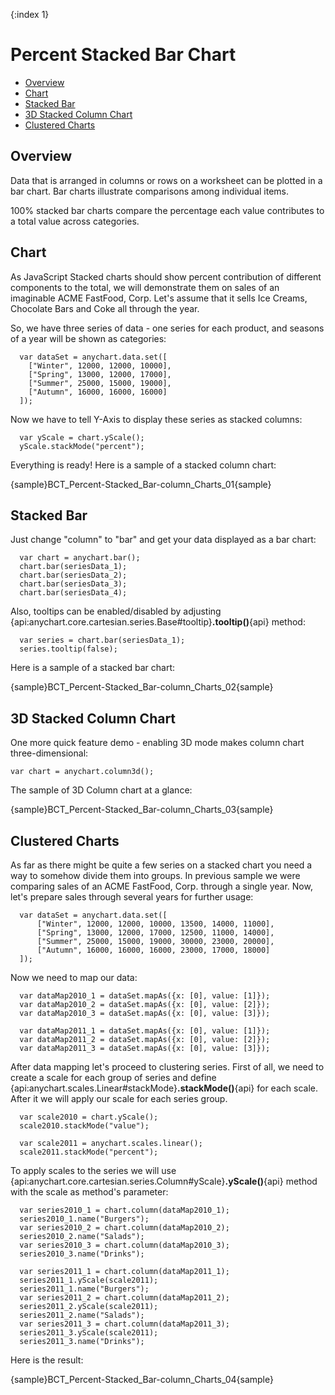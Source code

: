 {:index 1}
# Percent Stacked Bar Chart

* [Overview](#overview)
* [Chart](#chart)
* [Stacked Bar](#stacked_bar)
* [3D Stacked Column Chart](#3d_stacked_column_chart)
* [Clustered Charts](#clustered_charts)
<!-- * [Adding "%" to axis labels](#percent) -->

## Overview
Data that is arranged in columns or rows on a worksheet can be plotted in a bar chart. Bar charts illustrate comparisons among individual items.
  
  
100% stacked bar charts compare the percentage each value contributes to a total value across categories.

## Chart

As JavaScript Stacked charts should show percent contribution of different components to the total, we will demonstrate them on sales of an imaginable ACME FastFood, Corp. Let's assume that it sells Ice Creams, Chocolate Bars and Coke all through the year.
  
  
So, we have three series of data - one series for each product, and seasons of a year will be shown as categories:

```
  var dataSet = anychart.data.set([
    ["Winter", 12000, 12000, 10000],
    ["Spring", 13000, 12000, 17000],
    ["Summer", 25000, 15000, 19000],
    ["Autumn", 16000, 16000, 16000]
  ]);
```

Now we have to tell Y-Axis to display these series as stacked columns:

```
  var yScale = chart.yScale();
  yScale.stackMode("percent");
```

Everything is ready! Here is a sample of a stacked column chart:

{sample}BCT_Percent-Stacked\_Bar-column\_Charts\_01{sample}

## Stacked Bar

Just change "column" to "bar" and get your data displayed as a bar chart:

```
  var chart = anychart.bar();
  chart.bar(seriesData_1);
  chart.bar(seriesData_2);
  chart.bar(seriesData_3);
  chart.bar(seriesData_4);
```

Also, tooltips can be enabled/disabled by adjusting {api:anychart.core.cartesian.series.Base#tooltip}**.tooltip()**{api} method:

```
  var series = chart.bar(seriesData_1);
  series.tooltip(false);
```

Here is a sample of a stacked bar chart:

{sample}BCT_Percent-Stacked\_Bar-column\_Charts\_02{sample}

## 3D Stacked Column Chart

One more quick feature demo - enabling 3D mode makes column chart three-dimensional: 

```
var chart = anychart.column3d();
```

The sample of 3D Column chart at a glance:

{sample}BCT_Percent-Stacked\_Bar-column\_Charts\_03{sample}

## Clustered Charts

As far as there might be quite a few series on a stacked chart you need a way to somehow divide them into groups. In previous sample we were comparing sales of an ACME FastFood, Corp. through a single year. Now, let's prepare sales through several years for further usage:

```
  var dataSet = anychart.data.set([
      ["Winter", 12000, 12000, 10000, 13500, 14000, 11000],
      ["Spring", 13000, 12000, 17000, 12500, 11000, 14000],
      ["Summer", 25000, 15000, 19000, 30000, 23000, 20000],
      ["Autumn", 16000, 16000, 16000, 23000, 17000, 18000]
  ]);
```

Now we need to map our data:

```
  var dataMap2010_1 = dataSet.mapAs({x: [0], value: [1]});
  var dataMap2010_2 = dataSet.mapAs({x: [0], value: [2]});
  var dataMap2010_3 = dataSet.mapAs({x: [0], value: [3]});

  var dataMap2011_1 = dataSet.mapAs({x: [0], value: [1]});
  var dataMap2011_2 = dataSet.mapAs({x: [0], value: [2]});
  var dataMap2011_3 = dataSet.mapAs({x: [0], value: [3]});
```

After data mapping let's proceed to clustering series. First of all, we need to create a scale for each group of series and define {api:anychart.scales.Linear#stackMode}**.stackMode()**{api} for each scale. After it we will apply our scale for each series group.

```
  var scale2010 = chart.yScale();
  scale2010.stackMode("value");
  
  var scale2011 = anychart.scales.linear();
  scale2011.stackMode("percent");
```

To apply scales to the series we will use {api:anychart.core.cartesian.series.Column#yScale}**.yScale()**{api} method with the scale as method's parameter:

```
  var series2010_1 = chart.column(dataMap2010_1);
  series2010_1.name("Burgers");
  var series2010_2 = chart.column(dataMap2010_2);
  series2010_2.name("Salads");
  var series2010_3 = chart.column(dataMap2010_3);
  series2010_3.name("Drinks");

  var series2011_1 = chart.column(dataMap2011_1);
  series2011_1.yScale(scale2011);
  series2011_1.name("Burgers");
  var series2011_2 = chart.column(dataMap2011_2);
  series2011_2.yScale(scale2011);
  series2011_2.name("Salads");
  var series2011_3 = chart.column(dataMap2011_3);
  series2011_3.yScale(scale2011);
  series2011_3.name("Drinks");
```

Here is the result:

{sample}BCT_Percent-Stacked\_Bar-column\_Charts\_04{sample}

